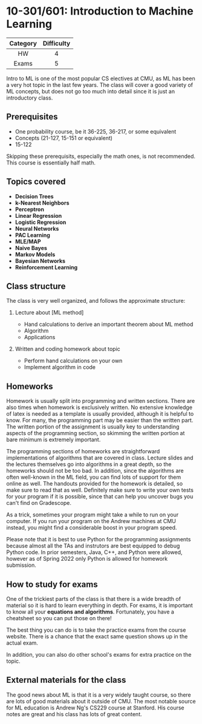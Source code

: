 # 10-301/601: Introduction to Machine Learning

| Category | Difficulty |
|:-:       | :-:        |
| HW       | 4     |
| Exams    | 5|

Intro to ML is one of the most popular CS electives at CMU, as ML has been a very hot topic in the last few years.
The class will cover a good variety of ML concepts, but does not go too much into detail since it is 
just an introductory class.

## Prerequisites

- One probability course, be it 36-225, 36-217, or some equivalent
- Concepts (21-127, 15-151 or equivalent)
- 15-122

Skipping these prerequisits, especially the math ones, is not recommended. This course is essentially half math.

## Topics covered

- **Decision Trees**
- **k-Nearest Neighbors**
- **Perceptron**
- **Linear Regression**
- **Logistic Regression**
- **Neural Networks**
- **PAC Learning**
- **MLE/MAP**
- **Naive Bayes**
- **Markov Models**
- **Bayesian Networks**
- **Reinforcement Learning**

## Class structure

The class is very well organized, and follows the approximate structure:

1. Lecture about [ML method]
   - Hand calculations to derive an important theorem about ML method
   - Algorithm
   - Applications

2. Written and coding homework about topic
   - Perform hand calculations on your own
   - Implement algorithm in code

## Homeworks

Homework is usually split into programming and written sections. There are also times when homework is exclusively written. No extensive knowledge of latex is needed as a template is usually provided, although it is helpful to know. For many, the programming part may be easier than the written part. The written portion of the assignment is usually key to understanding aspects of the programming section, so skimming the written portion at bare minimum is extremely important. 

The programming sections of homeworks are straightforward implementations of algorithms that are covered in class. Lecture slides and the lectures themselves go into algorithms in a great depth, so the homeworks should not be too bad. In addition, since the algorithms are often well-known in the ML field, you can find lots of support for them online as well. The handouts provided for the homework is detailed, so make sure to read that as well. Definitely make sure to write your own tests for your program if it is possible, since that can help you uncover bugs you can't find on Gradescope.

As a trick, sometimes your program might take a while to run on your computer. If you run your program on the Andrew machines at CMU instead, you might find a considerable boost in your program speed. 

Please note that it is best to use Python for the programming assignments because almost all the TAs and instrutors are best equipped to debug Python code. In prior semesters, Java, C++, and Python were allowed, however as of Spring 2022 only Python is allowed for homework submission.

## How to study for exams

One of the trickiest parts of the class is that there is a wide
breadth of material so it is hard to learn everything in depth.
For exams, it is important to know all your **equations and algorithms**.
Fortunately, you have a cheatsheet so you can put those on there!

The best thing you can do is to take the practice exams from the course website. 
There is a chance that the exact same question shows up in the actual exam.

In addition, you can also do other school's exams for extra practice on the topic.



## External materials for the class

The good news about ML is that it is a very widely taught course, so there are lots of good materials about it outside of CMU. The most notable source for ML education is Andrew Ng's CS229 course at Stanford. His course notes are great and his class has lots of great content.